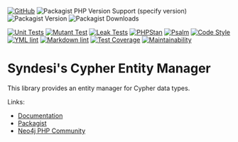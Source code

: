 [![GitHub](https://img.shields.io/github/license/Syndesi/cypher-entity-manager)](https://github.com/Syndesi/cypher-entity-manager/blob/main/LICENSE)
![Packagist PHP Version Support (specify version)](https://img.shields.io/packagist/php-v/syndesi/cypher-entity-manager/dev-main)
![Packagist Version](https://img.shields.io/packagist/v/syndesi/cypher-entity-manager)
![Packagist Downloads](https://img.shields.io/packagist/dm/syndesi/cypher-entity-manager)

[![Unit Tests](https://github.com/Syndesi/cypher-entity-manager/actions/workflows/ci-unit-test.yml/badge.svg)](https://github.com/Syndesi/cypher-entity-manager/actions/workflows/ci-unit-test.yml)
[![Mutant Test](https://github.com/Syndesi/cypher-entity-manager/actions/workflows/ci-mutant-test.yml/badge.svg)](https://github.com/Syndesi/cypher-entity-manager/actions/workflows/ci-mutant-test.yml)
[![Leak Tests](https://github.com/Syndesi/cypher-entity-manager/actions/workflows/ci-leak-test.yml/badge.svg)](https://github.com/Syndesi/cypher-entity-manager/actions/workflows/ci-leak-test.yml)
[![PHPStan](https://github.com/Syndesi/cypher-entity-manager/actions/workflows/ci-phpstan.yml/badge.svg)](https://github.com/Syndesi/cypher-entity-manager/actions/workflows/ci-phpstan.yml)
[![Psalm](https://github.com/Syndesi/cypher-entity-manager/actions/workflows/ci-psalm.yml/badge.svg)](https://github.com/Syndesi/cypher-entity-manager/actions/workflows/ci-psalm.yml)
[![Code Style](https://github.com/Syndesi/cypher-entity-manager/actions/workflows/ci-code-style.yml/badge.svg)](https://github.com/Syndesi/cypher-entity-manager/actions/workflows/ci-code-style.yml)
[![YML lint](https://github.com/Syndesi/cypher-entity-manager/actions/workflows/ci-yml-lint.yml/badge.svg)](https://github.com/Syndesi/cypher-entity-manager/actions/workflows/ci-yml-lint.yml)
[![Markdown lint](https://github.com/Syndesi/cypher-entity-manager/actions/workflows/ci-markdown-lint.yml/badge.svg)](https://github.com/Syndesi/cypher-entity-manager/actions/workflows/ci-markdown-lint.yml)
[![Test Coverage](https://api.codeclimate.com/v1/badges/d4543cc331d4226efa0e/test_coverage)](https://codeclimate.com/github/Syndesi/cypher-entity-manager-bridge-symfony/test_coverage)
[![Maintainability](https://api.codeclimate.com/v1/badges/d4543cc331d4226efa0e/maintainability)](https://codeclimate.com/github/Syndesi/cypher-entity-manager-bridge-symfony/maintainability)

# Syndesi's Cypher Entity Manager

This library provides an entity manager for Cypher data types.

Links:

- [Documentation](https://syndesi.github.io/cypher-entity-manager)
- [Packagist](https://packagist.org/packages/syndesi/cypher-entity-manager)
- [Neo4j PHP Community](https://github.com/neo4j-php)
